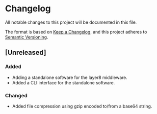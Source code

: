 # Changelog

All notable changes to this project will be documented in this file.

The format is based on [Keep a Changelog](https://keepachangelog.com/en/1.1.0/),
and this project adheres to [Semantic Versioning](https://semver.org/spec/v2.0.0.html).

## [Unreleased]

### Added

- Adding a standalone software for the layer8 middleware.
- Added a CLI interface for the standalone software.

### Changed

- Added file compression using gzip encoded to/from a base64 string.
